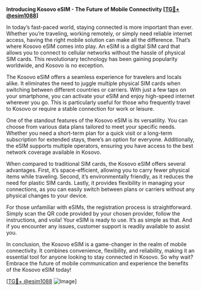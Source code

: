 **Introducing Kosovo eSIM - The Future of Mobile Connectivity [[TG💪+ @esim1088](https://t.me/s/esim1088)]**

In today’s fast-paced world, staying connected is more important than ever. Whether you’re traveling, working remotely, or simply need reliable internet access, having the right mobile solution can make all the difference. That’s where Kosovo eSIM comes into play. An eSIM is a digital SIM card that allows you to connect to cellular networks without the hassle of physical SIM cards. This revolutionary technology has been gaining popularity worldwide, and Kosovo is no exception.

The Kosovo eSIM offers a seamless experience for travelers and locals alike. It eliminates the need to juggle multiple physical SIM cards when switching between different countries or carriers. With just a few taps on your smartphone, you can activate your eSIM and enjoy high-speed internet wherever you go. This is particularly useful for those who frequently travel to Kosovo or require a stable connection for work or leisure.

One of the standout features of the Kosovo eSIM is its versatility. You can choose from various data plans tailored to meet your specific needs. Whether you need a short-term plan for a quick visit or a long-term subscription for extended stays, there’s an option for everyone. Additionally, the eSIM supports multiple operators, ensuring you have access to the best network coverage available in Kosovo.

When compared to traditional SIM cards, the Kosovo eSIM offers several advantages. First, it’s space-efficient, allowing you to carry fewer physical items while traveling. Second, it’s environmentally friendly, as it reduces the need for plastic SIM cards. Lastly, it provides flexibility in managing your connections, as you can easily switch between plans or carriers without any physical changes to your device.

For those unfamiliar with eSIMs, the registration process is straightforward. Simply scan the QR code provided by your chosen provider, follow the instructions, and voila! Your eSIM is ready to use. It’s as simple as that. And if you encounter any issues, customer support is readily available to assist you.

In conclusion, the Kosovo eSIM is a game-changer in the realm of mobile connectivity. It combines convenience, flexibility, and reliability, making it an essential tool for anyone looking to stay connected in Kosovo. So why wait? Embrace the future of mobile communication and experience the benefits of the Kosovo eSIM today!

[[TG💪+ @esim1088](https://t.me/s/esim1088) ![Image](https://i.postimg.cc/Y0z9fWf4/image.png)]